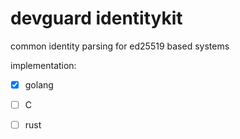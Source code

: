 devguard identitykit
====================


common identity parsing for ed25519 based systems


implementation:

- [x] golang
- [ ] C
- [ ] rust



